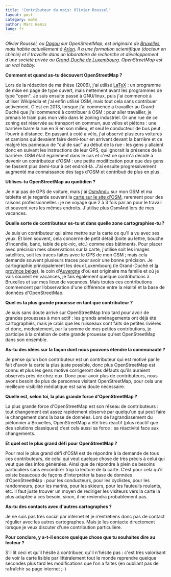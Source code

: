 ```yaml
---
title: 'Contributeur du mois: Olivier Roussel'
layout: post
category: motm
author: Marc Gemis
lang: fr
---
```


_Olivier Roussel, ou [Dagou](http://www.openstreetmap.org/user/Dagou) sur OpenStreetMap, est originaire de [Bruxelles](http://www.openstreetmap.org/node/1635651356), mais habite actuellement à [Arlon](http://www.openstreetmap.org/#map=14/49.6832/5.8134). Il a une formation scientifique (docteur en chimie) et il travaille dans un laboratoire de recherche et développement d’une société privée au [Grand-Duché de Luxembourg](http://www.openstreetmap.org/relation/2171347#map=9/49.8291/6.2457). OpenStreetMap est un vrai hobby._

**Comment et quand as-tu découvert OpenStreetMap ?**

Lors de la rédaction de ma thèse (2006), j'ai utilisé [LaTeX](https://www.latex-project.org/) : un programme de mise en page de type ouvert, mais nettement avant les programmes de type "open". Je suis ensuite passé à GNU/linux, puis j'ai commencé à utiliser Wikipédia et j'ai enfin utilisé OSM, mais tout cela sans contribuer activement. C'est en 2013, lorsque j'ai commencé a travailler au Grand-Duché que j'ai commencé à contribuer à OSM : pour aller travailler, je prenais le train puis mon vélo dans le zoning industriel. Or une rue de ce zoning est réservée au transport en commun, aux vélos et piétons : une barrière barre la rue en S en son milieu, et seul le conducteur de bus peut l’ouvrir à distance. En passant à coté à vélo, j'ai observé plusieurs voitures et camions qui devaient faire demi-tour en arrivant devant la barrière et ce malgré les panneaux de "cul de sac" au début de la rue : les gens y allaient donc en suivant les instructions de leur GPS, qui ignorait la présence de la barrière. OSM était également dans le cas et c'est ce qui m'a décidé à devenir un contributeur d'OSM : une petite modification pour que des gens ne fassent plus demi-tour à cet endroit-là. J'ai ensuite progressivement augmenté ma connaissance des tags d'OSM et contribué de plus en plus.

**Utilises-tu OpenStreetMap au quotidien ?**

Je n'ai pas de GPS de voiture, mais j'ai [OsmAnd+](http://osmand.net/) sur mon GSM et ma tablette et je regarde souvent la [carte sur le site d'OSM](http://www.openstreetmap.org/), rarement pour des raisons professionnelles : je ne voyage que 2 à 3 fois par an pour le travail et souvent vers les mêmes endroits. J'utilise plus OsmAnd lors de mes vacances.

**Quelle sorte de contributeur es-tu et dans quelle zone cartographies-tu ?**

Je suis un contributeur qui aime mettre sur la carte ce qu'il a vu avec ses yeux. Et bien souvent, cela concerne de petit détail (boite au lettre, bouche d’incendie, banc, table de pic-nic, etc.) comme des bâtiments. Pour placer avec précision mes observations sur la carte, j'utilise soit les images satellites, soit les traces faites avec le GPS de mon GSM ; mais cela demande souvent plusieurs traces pour avoir une bonne précision. Je cartographie principalement les deux Luxembourg (le Grand-Duché et [la province belge](http://www.openstreetmap.org/search?query=province%20luxembourg#map=9/50.0113/5.7898)), le coin d'[Auvergne](http://www.openstreetmap.org/relation/8638) d'où est originaire ma famille et où je vais souvent en vacances, je fais également quelque contributions à Bruxelles et sur mes lieux de vacances. Mais toutes ces contributions commencent par l’observation d'une différence entre la réalité et la base de données d'OpenStreetMap.

**Quel es ta plus grande prouesse en tant que contributeur ?**

Je suis sans doute arrivé sur OpenStreetMap trop tard pour avoir de grandes prouesses à mon actif : les grands aménagements ont déjà été cartographiés, mais je crois que les ruisseaux sont faits de petites rivières et donc, modestement, par la somme de mes petites contributions, je participe à la création de cette grande prouesse qu'est OpenStreetMap dans son ensemble.

**As-tu des idées sur la façon dont nous pouvons étendre la communauté ?**

Je pense qu'un bon contributeur est un contributeur qui est motivé par le fait d'avoir la carte la plus juste possible, donc plus OpenStreetMap est connu et plus les gens motivé corrigeront des défauts qu'ils auraient observés près de chez eux. Donc pour avoir plus de contributeurs, nous avons besoin de plus de personnes visitant OpenStreetMap, pour cela une meilleure visibilité médiatique est sans doute nécessaire.

**Quelle est, selon toi, la plus grande force d'OpenStreetMap ?**

La plus grande force d'OpenStreetMap est son réseau de contributeurs : tout changement est assez rapidement observé par quelqu'un qui peut faire le changement dans la base de données. Lors de l’agrandissement du piétonnier à Bruxelles, OpenStreetMap a été très réactif (plus réactif que des solutions classiques) c’est cela aussi sa force : sa réactivité face aux changements.

**Et quel est le plus grand défi pour OpenStreetMap ?**

Pour moi le plus grand défi d'OSM est de répondre à la demande de tous ces contributeurs, de celui qui veut quelque chose de très précis à celui qui veut que des infos générales. Ainsi que de répondre à plein de besoins particuliers sans encombrer trop la lecture de la carte. C’est pour cela qu’il existe beaucoup de façons d’interpréter la base de données d’OpenStreetMap : pour les conducteurs, pour les cyclistes, pour les randonneurs, pour les marins, pour les skieurs, pour les fauteuils roulants, etc. Il faut juste trouver un moyen de rediriger les visiteurs vers la carte la plus adaptée à ces besoin, sinon, il ne reviendra probablement pas.

**As-tu des contacts avec d'autres cartographes ?**

Je ne suis pas très social par internet et je n’entretiens donc pas de contact régulier avec les autres cartographes. Mais je les contacte directement lorsque je veux discuter d'une contribution particulière.

**Pour conclure, y a-t-il encore quelque chose que tu souhaites dire au lecteur ?**

S’il lit ceci et qu’il hésite à contribuer, qu'il n'hésite pas : c'est très valorisant de voir la carte lisible par littéralement tout le monde reprendre quelque secondes plus tard les modifications que l’on a faites (en oubliant pas de rafraîchir sa page internet ;-)
